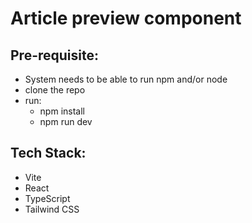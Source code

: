 # Article preview component

<!-- add description of project -->

## Pre-requisite:
* System needs to be able to run npm and/or node
* clone the repo
* run:
  * npm install
  * npm run dev

## Tech Stack:

- Vite
- React
- TypeScript
- Tailwind CSS

